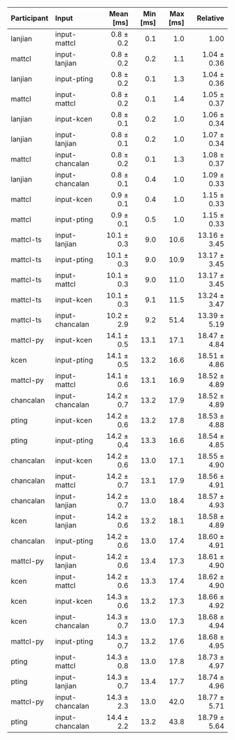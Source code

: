 | Participant | Input | Mean [ms] | Min [ms] | Max [ms] | Relative |
|:---|:---|---:|---:|---:|---:|
| lanjian | input-mattcl | 0.8 ± 0.2 | 0.1 | 1.0 | 1.00 |
| mattcl | input-lanjian | 0.8 ± 0.2 | 0.2 | 1.1 | 1.04 ± 0.36 |
| lanjian | input-pting | 0.8 ± 0.2 | 0.1 | 1.3 | 1.04 ± 0.36 |
| mattcl | input-mattcl | 0.8 ± 0.2 | 0.1 | 1.4 | 1.05 ± 0.37 |
| lanjian | input-kcen | 0.8 ± 0.1 | 0.2 | 1.0 | 1.06 ± 0.34 |
| lanjian | input-lanjian | 0.8 ± 0.1 | 0.2 | 1.0 | 1.07 ± 0.34 |
| mattcl | input-chancalan | 0.8 ± 0.2 | 0.1 | 1.3 | 1.08 ± 0.37 |
| lanjian | input-chancalan | 0.8 ± 0.1 | 0.4 | 1.0 | 1.09 ± 0.33 |
| mattcl | input-kcen | 0.9 ± 0.1 | 0.4 | 1.0 | 1.15 ± 0.33 |
| mattcl | input-pting | 0.9 ± 0.1 | 0.5 | 1.0 | 1.15 ± 0.33 |
| mattcl-ts | input-lanjian | 10.1 ± 0.3 | 9.0 | 10.6 | 13.16 ± 3.45 |
| mattcl-ts | input-pting | 10.1 ± 0.3 | 9.0 | 10.9 | 13.17 ± 3.45 |
| mattcl-ts | input-mattcl | 10.1 ± 0.3 | 9.0 | 11.0 | 13.17 ± 3.45 |
| mattcl-ts | input-kcen | 10.1 ± 0.3 | 9.1 | 11.5 | 13.24 ± 3.47 |
| mattcl-ts | input-chancalan | 10.2 ± 2.9 | 9.2 | 51.4 | 13.39 ± 5.19 |
| mattcl-py | input-kcen | 14.1 ± 0.5 | 13.1 | 17.1 | 18.47 ± 4.84 |
| kcen | input-pting | 14.1 ± 0.5 | 13.2 | 16.6 | 18.51 ± 4.86 |
| mattcl-py | input-mattcl | 14.1 ± 0.6 | 13.1 | 16.9 | 18.52 ± 4.89 |
| chancalan | input-chancalan | 14.2 ± 0.7 | 13.2 | 17.9 | 18.52 ± 4.89 |
| pting | input-kcen | 14.2 ± 0.6 | 13.2 | 17.8 | 18.53 ± 4.88 |
| pting | input-pting | 14.2 ± 0.4 | 13.3 | 16.6 | 18.54 ± 4.85 |
| chancalan | input-kcen | 14.2 ± 0.6 | 13.0 | 17.1 | 18.55 ± 4.90 |
| chancalan | input-mattcl | 14.2 ± 0.7 | 13.1 | 17.9 | 18.56 ± 4.91 |
| chancalan | input-lanjian | 14.2 ± 0.7 | 13.0 | 18.4 | 18.57 ± 4.93 |
| kcen | input-lanjian | 14.2 ± 0.6 | 13.2 | 18.1 | 18.58 ± 4.89 |
| chancalan | input-pting | 14.2 ± 0.6 | 13.0 | 17.4 | 18.60 ± 4.91 |
| mattcl-py | input-lanjian | 14.2 ± 0.6 | 13.4 | 17.3 | 18.61 ± 4.90 |
| kcen | input-mattcl | 14.2 ± 0.6 | 13.3 | 17.4 | 18.62 ± 4.90 |
| kcen | input-kcen | 14.3 ± 0.6 | 13.2 | 17.3 | 18.66 ± 4.92 |
| kcen | input-chancalan | 14.3 ± 0.7 | 13.0 | 17.3 | 18.68 ± 4.94 |
| mattcl-py | input-pting | 14.3 ± 0.7 | 13.2 | 17.6 | 18.68 ± 4.95 |
| pting | input-mattcl | 14.3 ± 0.8 | 13.0 | 17.8 | 18.73 ± 4.97 |
| pting | input-lanjian | 14.3 ± 0.7 | 13.4 | 17.7 | 18.74 ± 4.96 |
| mattcl-py | input-chancalan | 14.3 ± 2.3 | 13.0 | 42.0 | 18.77 ± 5.71 |
| pting | input-chancalan | 14.4 ± 2.2 | 13.2 | 43.8 | 18.79 ± 5.64 |
